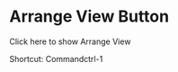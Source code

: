 <!--Arrange View Button-->

# Arrange View Button

Click here to show Arrange View

Shortcut: <span class="mac-only">Command</span><span class="windows-only">ctrl</span>-1

